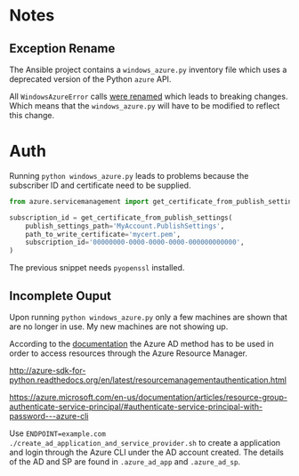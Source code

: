 # Notes

## Exception Rename
The Ansible project contains a `windows_azure.py` inventory file which uses a
deprecated version of the Python `azure` API.

All `WindowsAzureError` calls [were renamed](https://github.com/Azure/azure-sdk-for-python/blob/fa3119c497e98343c7f789e07d108d1d2d457bd2/ChangeLog.txt#L47)
which leads to breaking changes. Which means that the `windows_azure.py` will
have to be modified to reflect this change.

# Auth
Running `python windows_azure.py` leads to problems because the subscriber ID
and certificate need to be supplied.

```python
from azure.servicemanagement import get_certificate_from_publish_settings

subscription_id = get_certificate_from_publish_settings(
    publish_settings_path='MyAccount.PublishSettings',
    path_to_write_certificate='mycert.pem',
    subscription_id='00000000-0000-0000-0000-000000000000',
)
```

The previous snippet needs `pyopenssl` installed.

## Incomplete Ouput

Upon running `python windows_azure.py` only a few machines are shown that are
no longer in use. My new machines are not showing up.

According to the [documentation](https://azure.microsoft.com/en-us/documentation/articles/powershell-install-configure/#how-to-connect-to-your-subscription)
the Azure AD method has to be used in order to access resources through the
Azure Resource Manager.

[azure-ad-xplat]: https://azure.microsoft.com/en-us/documentation/articles/xplat-cli/
[azure-auth-sp-pass]: https://azure.microsoft.com/en-us/documentation/articles/resource-group-authenticate-service-principal/#_authenticate-service-principal-with-password---azure-cli


http://azure-sdk-for-python.readthedocs.org/en/latest/resourcemanagementauthentication.html

https://azure.microsoft.com/en-us/documentation/articles/resource-group-authenticate-service-principal/#authenticate-service-principal-with-password---azure-cli

Use `ENDPOINT=example.com ./create_ad_application_and_service_provider.sh` to 
create a application and login through the Azure CLI under the AD account 
created. The details of the AD and SP are found in `.azure_ad_app` and 
`.azure_ad_sp`.

[servicemgmt]: http://azure-sdk-for-python.readthedocs.org/en/latest/servicemanagement.html
